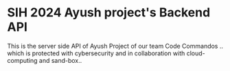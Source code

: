 # SIH 2024 Ayush project's Backend API
  This is the server side API of Ayush Project of our team Code Commandos .. which is protected with cybersecurity and in collaboration with cloud-computing and sand-box..
